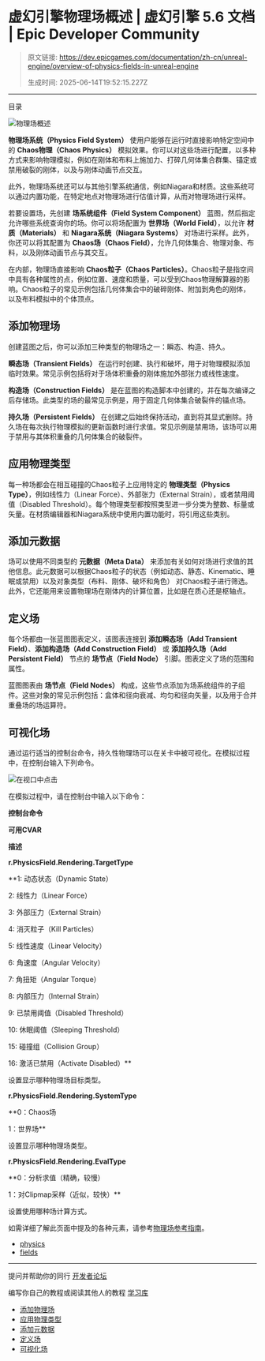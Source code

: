 # 虚幻引擎物理场概述 | 虚幻引擎 5.6 文档 | Epic Developer Community

> 原文链接: https://dev.epicgames.com/documentation/zh-cn/unreal-engine/overview-of-physics-fields-in-unreal-engine
> 
> 生成时间: 2025-06-14T19:52:15.227Z

---

目录

![物理场概述](https://dev.epicgames.com/community/api/documentation/image/c5da2365-3343-4091-a1b9-2dd92444e5b0?resizing_type=fill&width=1920&height=335)

**物理场系统（Physics Field System）** 使用户能够在运行时直接影响特定空间中的 **Chaos物理（Chaos Physics）** 模拟效果。你可以对这些场进行配置，以多种方式来影响物理模拟，例如在刚体和布料上施加力、打碎几何体集合群集、锚定或禁用破裂的刚体，以及与刚体动画节点交互。

此外，物理场系统还可以与其他引擎系统通信，例如Niagara和材质。这些系统可以通过内置功能，在特定地点对物理场进行估值计算，从而对物理场进行采样。

若要设置场，先创建 **场系统组件（Field System Component）** 蓝图，然后指定允许哪些系统查询你的场。你可以将场配置为 **世界场（World Field）**，以允许 **材质（Materials）** 和 **Niagara系统（Niagara Systems）** 对场进行采样。此外，你还可以将其配置为 **Chaos场（Chaos Field）**，允许几何体集合、物理对象、布料，以及刚体动画节点与其交互。

在内部，物理场直接影响 **Chaos粒子（Chaos Particles）**。Chaos粒子是指空间中具有各种属性的点，例如位置、速度和质量，可以受到Chaos物理解算器的影响。Chaos粒子的常见示例包括几何体集合中的破碎刚体、附加到角色的刚体，以及布料模拟中的个体顶点。

## 添加物理场

创建蓝图之后，你可以添加三种类型的物理场之一：瞬态、构造、持久。

**瞬态场（Transient Fields）** 在运行时创建、执行和破坏，用于对物理模拟添加临时效果。常见示例包括将对于场体积重叠的刚体施加外部张力或线性速度。

**构造场（Construction Fields）** 是在蓝图的构造脚本中创建的，并在每次编译之后存储场。此类型的场的最常见示例是，用于固定几何体集合破裂件的锚点场。

**持久场（Persistent Fields）** 在创建之后始终保持活动，直到将其显式删除。持久场在每次执行物理模拟的更新函数时进行求值。常见示例是禁用场，该场可以用于禁用与其体积重叠的几何体集合的破裂件。

## 应用物理类型

每一种场都会在相互碰撞的Chaos粒子上应用特定的 **物理类型（Physics Type）**，例如线性力（Linear Force）、外部张力（External Strain），或者禁用阈值（Disabled Threshold）。每个物理类型都按照类型进一步分类为整数、标量或矢量。在材质编辑器和Niagara系统中使用内置功能时，将引用这些类别。

## 添加元数据

场可以使用不同类型的 **元数据（Meta Data）** 来添加有关如何对场进行求值的其他信息。此元数据可以根据Chaos粒子的状态（例如动态、静态、Kinematic、睡眠或禁用）以及对象类型（布料、刚体、破坏和角色） 对Chaos粒子进行筛选。此外，它还能用来设置物理场在刚体内的计算位置，比如是在质心还是枢轴点。

## 定义场

每个场都由一张蓝图图表定义，该图表连接到 **添加瞬态场（Add Transient Field）**、**添加构造场（Add Construction Field）** 或 **添加持久场（Add Persistent Field）** 节点的 **场节点（Field Node）** 引脚。图表定义了场的范围和属性。

蓝图图表由 **场节点（Field Nodes）** 构成，这些节点添加为场系统组件的子组件。这些对象的常见示例包括：盒体和径向衰减、均匀和径向矢量，以及用于合并重叠场的场运算符。

## 可视化场

通过运行适当的控制台命令，持久性物理场可以在关卡中被可视化。在模拟过程中，在控制台输入下列命令。

![在视口中点击](https://d1iv7db44yhgxn.cloudfront.net/documentation/images/a0396211-f10b-4293-8787-7102498fd78f/pf-overview-1.png)

在模拟过程中，请在控制台中输入以下命令：

**控制台命令**

**可用CVAR**

**描述**

**r.PhysicsField.Rendering.TargetType**

\*\*1: 动态状态（Dynamic State）

2: 线性力（Linear Force）

3: 外部压力（External Strain）

4: 消灭粒子（Kill Particles）

5: 线性速度（Linear Velocity）

6: 角速度（Angular Velocity）

7: 角扭矩（Angular Torque）

8: 内部压力（Internal Strain）

9: 已禁用阈值（Disabled Threshold）

10: 休眠阈值（Sleeping Threshold）

15: 碰撞组（Collision Group）

16: 激活已禁用（Activate Disabled）\*\*

设置显示哪种物理场目标类型。

**r.PhysicsField.Rendering.SystemType**

\*\*0：Chaos场

1：世界场\*\*

设置显示哪种物理场类型。

**r.PhysicsField.Rendering.EvalType**

\*\*0：分析求值（精确，较慢）

1：对Clipmap采样（近似，较快）\*\*

设置使用哪种场计算方式。

如需详细了解此页面中提及的各种元素，请参考[物理场参考指南](/documentation/zh-cn/unreal-engine/reference-guide-for-physics-field-in-unreal-engine)。

-   [physics](https://dev.epicgames.com/community/search?query=physics)
-   [fields](https://dev.epicgames.com/community/search?query=fields)

* * *

提问并帮助你的同行 [开发者论坛](https://forums.unrealengine.com/categories?tag=unreal-engine)

编写你自己的教程或阅读其他人的教程 [学习库](https://dev.epicgames.com/community/unreal-engine/learning)

-   [添加物理场](/documentation/zh-cn/unreal-engine/overview-of-physics-fields-in-unreal-engine#%E6%B7%BB%E5%8A%A0%E7%89%A9%E7%90%86%E5%9C%BA)
-   [应用物理类型](/documentation/zh-cn/unreal-engine/overview-of-physics-fields-in-unreal-engine#%E5%BA%94%E7%94%A8%E7%89%A9%E7%90%86%E7%B1%BB%E5%9E%8B)
-   [添加元数据](/documentation/zh-cn/unreal-engine/overview-of-physics-fields-in-unreal-engine#%E6%B7%BB%E5%8A%A0%E5%85%83%E6%95%B0%E6%8D%AE)
-   [定义场](/documentation/zh-cn/unreal-engine/overview-of-physics-fields-in-unreal-engine#%E5%AE%9A%E4%B9%89%E5%9C%BA)
-   [可视化场](/documentation/zh-cn/unreal-engine/overview-of-physics-fields-in-unreal-engine#%E5%8F%AF%E8%A7%86%E5%8C%96%E5%9C%BA)